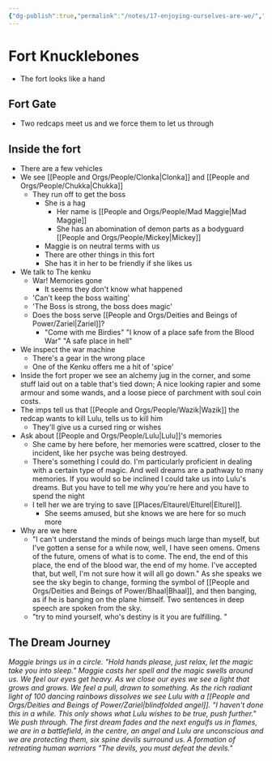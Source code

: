 ```yaml
---
{"dg-publish":true,"permalink":"/notes/17-enjoying-ourselves-are-we/","tags":["Session-Notes"]}
---
```



# Fort Knucklebones 
- The fort looks like a hand
## Fort Gate
- Two redcaps meet us and we force them to let us through
## Inside the fort
- There are a few vehicles 
- We see [[People and Orgs/People/Clonka\|Clonka]] and [[People and Orgs/People/Chukka\|Chukka]]
	- They run off to get the boss
		- She is a hag
			- Her name is [[People and Orgs/People/Mad Maggie\|Mad Maggie]]
			- She has an abomination of demon parts as a bodyguard [[People and Orgs/People/Mickey\|Mickey]] 
		- Maggie is on neutral terms with us
		- There are other things in this fort
		- She has it in her to be friendly if she likes us 
- We talk to The kenku
	- War! Memories gone
		- It seems they don't know what happened 
	- 'Can't keep the boss waiting'
	- 'The Boss is strong, the boss does magic'
	- Does the boss serve [[People and Orgs/Deities and Beings of Power/Zariel\|Zariel]]?
		- "Come with me Birdies" "I know of a place safe from the Blood War" "A safe place in hell"
- We inspect the war machine
	- There's a gear in the wrong place
	- One of the Kenku offers me a hit of 'spice' 
- Inside the fort proper we see an alchemy jug in the corner, and some stuff laid out on a table that's tied down; A nice looking rapier and some armour and some wands, and a loose piece of parchment with soul coin costs.
- The imps tell us that [[People and Orgs/People/Wazik\|Wazik]] the redcap wants to kill Lulu, tells us to kill him
	- They'll give us a cursed ring or wishes
- Ask about [[People and Orgs/People/Lulu\|Lulu]]'s memories
	- She came by here before, her memories were scattred, closer to the incident, like her psyche was being destroyed.
	- There's something I could do. I'm particularly proficient in dealing with a certain type of magic. And well dreams are a pathway to many memories. If you would so be inclined I could take us into Lulu's dreams. But you have to tell me why you're here and you have to spend the night
	- I tell her we are trying to save [[Places/Eltaurel/Elturel\|Elturel]].
		- She seems amused, but she knows we are here for so much more
- Why are we here
	- "I can't understand the minds of beings much large than myself, but I've gotten a sense for a while now, well, I have seen omens. Omens of the future, omens of what is to come. The end, the end of this place, the end of the blood war, the end of my home. I've accepted that, but well, I'm not sure how it will all go down." As she speaks we see the sky begin to change, forming the symbol of [[People and Orgs/Deities and Beings of Power/Bhaal\|Bhaal]], and then banging, as if he is banging on the plane himself. Two sentences in deep speech are spoken from the sky. 
	- "try to mind yourself, who's destiny is it you are fulfilling. "
## The Dream Journey
*Maggie brings us in a circle. "Hold hands please, just relax, let the magic take you into sleep." Maggie casts her spell and the magic swells around us. We feel our eyes get heavy. As we close our eyes we see a light that grows and grows. We feel a pull, drawn to something. As the rich radiant light of 100 dancing rainbows dissolves we see Lulu with a [[People and Orgs/Deities and Beings of Power/Zariel\|blindfolded angel]]. "I haven't done this in a while. This only shows what Lulu wishes to be true, push further." We push through. The first dream fades and the next engulfs us in flames, we are in a battlefield, in the centre, an angel and Lulu are unconscious and we are protecting them, six spine devils surround us. A formation of retreating human warriors "The devils, you must defeat the devils."*